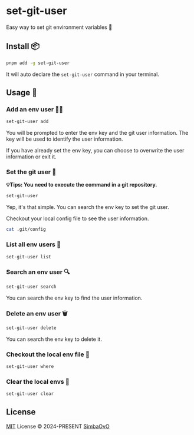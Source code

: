 # set-git-user

Easy way to set git environment variables 🤩

## Install 📦

```bash
pnpm add -g set-git-user
```
It will auto declare the `set-git-user` command in your terminal.

## Usage 🔨
### Add an env user 👨‍💻

```bash
set-git-user add
```
You will be prompted to enter the env key and the git user information. The key will be used to identify the user information.

If you have already set the env key, you can choose to overwrite the user information or exit it.

### Set the git user 📝
**💡Tips: You need to execute the command in a git repository.**

```bash
set-git-user
```

Yep, it's that simple. You can search the env key to set the git user.

Checkout your local config file to see the user information.
```bash
cat .git/config
```

### List all env users 🧾

```bash
set-git-user list
```

### Search an env user 🔍

```bash
set-git-user search
```
You can search the env key to find the user information.

### Delete an env user 🗑️

```bash
set-git-user delete
```
You can search the env key to delete it.

### Checkout the local env file 📁

```bash
set-git-user where
```

### Clear the local envs 🧹

```bash
set-git-user clear
```

## License

[MIT](./LICENSE) License © 2024-PRESENT [SimbaOvO](https://github.com/SimbaOvO)
